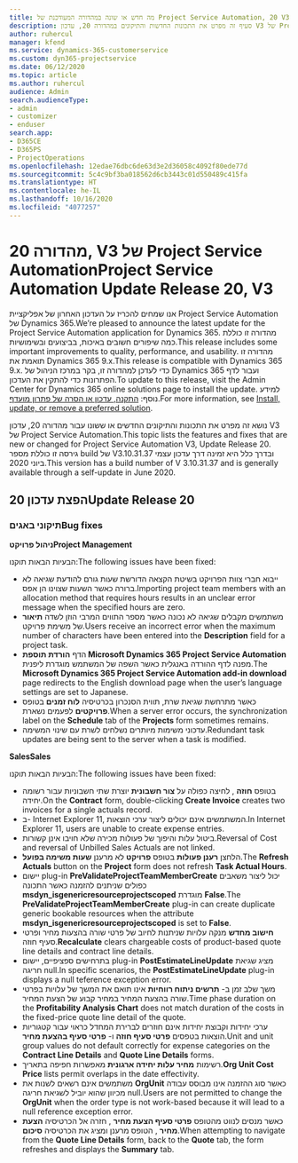 ```yaml
---
title: מה חדש או שונה במהדורה המעודכנת של Project Service Automation, 20 V3
description: סעיף זה מפרט את התכונות החדשות והתיקונים במהדורה 20, עדכון V3 של Project Service Automation
author: ruhercul
manager: kfend
ms.service: dynamics-365-customerservice
ms.custom: dyn365-projectservice
ms.date: 06/12/2020
ms.topic: article
ms.author: ruhercul
audience: Admin
search.audienceType:
- admin
- customizer
- enduser
search.app:
- D365CE
- D365PS
- ProjectOperations
ms.openlocfilehash: 12edae76dbc6de63d3e2d36058c4092f80ede77d
ms.sourcegitcommit: 5c4c9bf3ba018562d6cb3443c01d550489c415fa
ms.translationtype: HT
ms.contentlocale: he-IL
ms.lasthandoff: 10/16/2020
ms.locfileid: "4077257"
---
```

# <a name="project-service-automation-update-release-20-v3"></a><span data-ttu-id="45752-103">מהדורה 20, V3 של Project Service Automation</span><span class="sxs-lookup"><span data-stu-id="45752-103">Project Service Automation Update Release 20, V3</span></span>

<span data-ttu-id="45752-104">אנו שמחים להכריז על העדכון האחרון של אפליקציית Project Service Automation של Dynamics 365.</span><span class="sxs-lookup"><span data-stu-id="45752-104">We’re pleased to announce the latest update for the Project Service Automation application for Dynamics 365.</span></span> <span data-ttu-id="45752-105">מהדורה זו כוללת כמה שיפורים חשובים באיכות, בביצועים ובשימושיות.</span><span class="sxs-lookup"><span data-stu-id="45752-105">This release includes some important improvements to quality, performance, and usability.</span></span> <span data-ttu-id="45752-106">מהדורה זו תואמת את Dynamics 365 9.x.</span><span class="sxs-lookup"><span data-stu-id="45752-106">This release is compatible with Dynamics 365 9.x.</span></span> <span data-ttu-id="45752-107">כדי לעדכן למהדורה זו, בקר במרכז הניהול של Dynamics 365 ועבור לדף הפתרונות כדי להתקין את העדכון.</span><span class="sxs-lookup"><span data-stu-id="45752-107">To update to this release, visit the Admin Center for Dynamics 365 online solutions page to install the update.</span></span> <span data-ttu-id="45752-108">למידע נוסף: [התקנה, עדכון או הסרה של פתרון מועדף](https://docs.microsoft.com/power-platform/admin/install-remove-preferred-solution).</span><span class="sxs-lookup"><span data-stu-id="45752-108">For more information, see [Install, update, or remove a preferred solution](https://docs.microsoft.com/power-platform/admin/install-remove-preferred-solution).</span></span>

<span data-ttu-id="45752-109">נושא זה מפרט את התכונות והתיקונים החדשים או ששונו עבור מהדורה 20, עדכון V3 של Project Service Automation.</span><span class="sxs-lookup"><span data-stu-id="45752-109">This topic lists the features and fixes that are new or changed for Project Service Automation V3, Update Release 20.</span></span> <span data-ttu-id="45752-110">גירסה זו כוללת מספר build של V3.10.31.37 ובדרך כלל היא זמינה דרך עדכון עצמי ביוני 2020.</span><span class="sxs-lookup"><span data-stu-id="45752-110">This version has a build number of V 3.10.31.37 and is generally available through a self-update in June 2020.</span></span>

## <a name="update-release-20"></a><span data-ttu-id="45752-111">הפצת עדכון 20</span><span class="sxs-lookup"><span data-stu-id="45752-111">Update Release 20</span></span>

### <a name="bug-fixes"></a><span data-ttu-id="45752-112">תיקוני באגים</span><span class="sxs-lookup"><span data-stu-id="45752-112">Bug fixes</span></span>

<span data-ttu-id="45752-113">**ניהול פרויקט**</span><span class="sxs-lookup"><span data-stu-id="45752-113">**Project Management**</span></span>

<span data-ttu-id="45752-114">הבעיות הבאות תוקנו:</span><span class="sxs-lookup"><span data-stu-id="45752-114">The following issues have been fixed:</span></span>

- <span data-ttu-id="45752-115">ייבוא חברי צוות הפרויקט בשיטת הקצאה הדורשת שעות גורם להודעת שגיאה לא ברורה כאשר השעות שצוינו הן אפס.</span><span class="sxs-lookup"><span data-stu-id="45752-115">Importing project team members with an allocation method that requires hours results in an unclear error message when the specified hours are zero.</span></span>
- <span data-ttu-id="45752-116">משתמשים מקבלים שגיאה לא נכונה כאשר מספר התווים המרבי הוזן לשדה **תיאור** של משימת פרויקט.</span><span class="sxs-lookup"><span data-stu-id="45752-116">Users receive an incorrect error when the maximum number of characters have been entered into the **Description** field for a project task.</span></span>
- <span data-ttu-id="45752-117">הדף **הורדת תוספת Microsoft Dynamics 365 Project Service Automation** מפנה לדף ההורדה באנגלית כאשר השפה של המשתמש מוגדרת ליפנית.</span><span class="sxs-lookup"><span data-stu-id="45752-117">The **Microsoft Dynamics 365 Project Service Automation add-in download** page redirects to the English download page when the user’s language settings are set to Japanese.</span></span>
- <span data-ttu-id="45752-118">כאשר מתרחשת שגיאת שרת, תווית הסנכרון בכרטיסיה **לוח זמנים** בטופס **פרויקטים** לפעמים נשארת.</span><span class="sxs-lookup"><span data-stu-id="45752-118">When a server error occurs, the synchronization label on the **Schedule** tab of the **Projects** form sometimes remains.</span></span>
- <span data-ttu-id="45752-119">עדכוני משימות מיותרים נשלחים לשרת עם שינוי המשימה.</span><span class="sxs-lookup"><span data-stu-id="45752-119">Redundant task updates are being sent to the server when a task is modified.</span></span>

<span data-ttu-id="45752-120">**Sales**</span><span class="sxs-lookup"><span data-stu-id="45752-120">**Sales**</span></span>

<span data-ttu-id="45752-121">הבעיות הבאות תוקנו:</span><span class="sxs-lookup"><span data-stu-id="45752-121">The following issues have been fixed:</span></span>

- <span data-ttu-id="45752-122">בטופס **חוזה** , לחיצה כפולה על **צור חשבונית** יוצרת שתי חשבוניות עבור רשומה יחידה.</span><span class="sxs-lookup"><span data-stu-id="45752-122">On the **Contract** form, double-clicking **Create Invoice** creates two invoices for a single actuals record.</span></span>
- <span data-ttu-id="45752-123">ב- Internet Explorer 11, המשתמשים אינם יכולים ליצור ערכי הוצאות.</span><span class="sxs-lookup"><span data-stu-id="45752-123">In Internet Explorer 11, users are unable to create expense entries.</span></span>
- <span data-ttu-id="45752-124">ביטול עלות והיפוך של פעולות מכירה שלא חויבו אינן קשורות.</span><span class="sxs-lookup"><span data-stu-id="45752-124">Reversal of Cost and reversal of Unbilled Sales Actuals are not linked.</span></span>
- <span data-ttu-id="45752-125">הלחצן **רענן פעולות** בטופס **פרויקט** לא מרענן **שעות משימה בפועל**.</span><span class="sxs-lookup"><span data-stu-id="45752-125">The **Refresh Actuals** button on the **Project** form does not refresh **Task Actual Hours**.</span></span>
- <span data-ttu-id="45752-126">יישום plug-in **PreValidateProjectTeamMemberCreate** יכול ליצור משאבים כפולים שניתנים להזמנה כאשר התכונה **msdyn_isgenericresourceprojectscoped** מוגדרת **False**.</span><span class="sxs-lookup"><span data-stu-id="45752-126">The **PreValidateProjectTeamMemberCreate** plug-in can create duplicate generic bookable resources when the attribute **msdyn_isgenericresourceprojectscoped** is set to **False**.</span></span>
- <span data-ttu-id="45752-127">**חישוב מחדש** מנקה עלויות שניתנות לחיוב של פרטי שורה בהצעות מחיר ופרטי סעיף חוזה.</span><span class="sxs-lookup"><span data-stu-id="45752-127">**Recalculate** clears chargeable costs of product-based quote line details and contract line details.</span></span>
- <span data-ttu-id="45752-128">בתרחישים ספציפיים, יישום plug-in **PostEstimateLineUpdate** מציג שגיאת חריגה null.</span><span class="sxs-lookup"><span data-stu-id="45752-128">In specific scenarios, the **PostEstimateLineUpdate** plug-in displays a null teference exception error.</span></span>
- <span data-ttu-id="45752-129">משך שלב זמן ב- **תרשים ניתוח רווחיות** אינו תואם את המשך של עלויות בפרטי שורה בהצעת המחיר במחיר קבוע של הצעת המחיר.</span><span class="sxs-lookup"><span data-stu-id="45752-129">Time phase duration on the **Profitability Analysis Chart** does not match duration of the costs in the fixed-price quote line detail of the quote.</span></span>
- <span data-ttu-id="45752-130">ערכי יחידות וקבוצת יחידות אינם חוזרים לברירת המחדל כראוי עבור קטגוריות הוצאות בטפסים **פרטי סעיף חוזה** ו- **פרטי סעיף בהצעת מחיר**.</span><span class="sxs-lookup"><span data-stu-id="45752-130">Unit and unit group values do not default correctly for expense categories on the **Contract Line Details** and **Quote Line Details** forms.</span></span>
- <span data-ttu-id="45752-131">רשימות **מחיר עלות יחידה ארגונית** מאפשרות חפיפה בתאריך.</span><span class="sxs-lookup"><span data-stu-id="45752-131">**Org Unit Cost Price** lists permit overlaps in the date effectivity.</span></span>
- <span data-ttu-id="45752-132">משתמשים אינם רשאים לשנות את **OrgUnit** כאשר סוג ההזמנה אינו מבוסס עבודה מכיוון שהוא יוביל לשגיאת חריגה null.</span><span class="sxs-lookup"><span data-stu-id="45752-132">Users are not permitted to change the **OrgUnit** when the order type is not work-based because it will lead to a null reference exception error.</span></span>
- <span data-ttu-id="45752-133">כאשר מנסים לנווט מהטופס **פרטי סעיף הצעת מחיר** , חזרה אל הכרטיסיה **הצעת מחיר** , הטופס מרענן ומציג את הכרטיסיה **סיכום**.</span><span class="sxs-lookup"><span data-stu-id="45752-133">When attempting to navigate from the **Quote Line Details** form, back to the **Quote** tab, the form refreshes and displays the **Summary** tab.</span></span>
